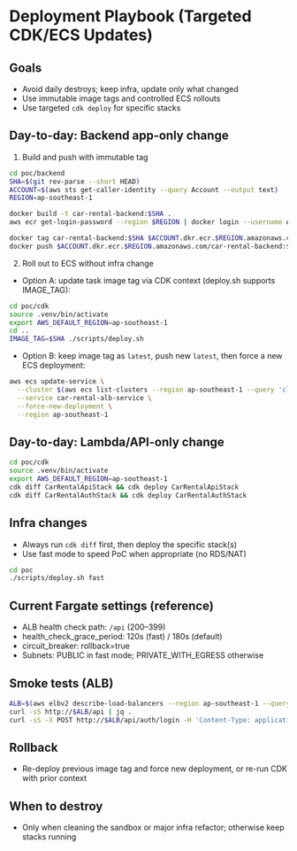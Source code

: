 # Deployment Playbook (Targeted CDK/ECS Updates)

## Goals
- Avoid daily destroys; keep infra, update only what changed
- Use immutable image tags and controlled ECS rollouts
- Use targeted `cdk deploy` for specific stacks

## Day-to-day: Backend app-only change
1) Build and push with immutable tag
```bash
cd poc/backend
SHA=$(git rev-parse --short HEAD)
ACCOUNT=$(aws sts get-caller-identity --query Account --output text)
REGION=ap-southeast-1

docker build -t car-rental-backend:$SHA .
aws ecr get-login-password --region $REGION | docker login --username AWS --password-stdin $ACCOUNT.dkr.ecr.$REGION.amazonaws.com

docker tag car-rental-backend:$SHA $ACCOUNT.dkr.ecr.$REGION.amazonaws.com/car-rental-backend:$SHA
docker push $ACCOUNT.dkr.ecr.$REGION.amazonaws.com/car-rental-backend:$SHA
```
2) Roll out to ECS without infra change
- Option A: update task image tag via CDK context (deploy.sh supports IMAGE_TAG):
```bash
cd poc/cdk
source .venv/bin/activate
export AWS_DEFAULT_REGION=ap-southeast-1
cd ..
IMAGE_TAG=$SHA ./scripts/deploy.sh
```
- Option B: keep image tag as `latest`, push new `latest`, then force a new ECS deployment:
```bash
aws ecs update-service \
  --cluster $(aws ecs list-clusters --region ap-southeast-1 --query 'clusterArns[0]' --output text) \
  --service car-rental-alb-service \
  --force-new-deployment \
  --region ap-southeast-1
```

## Day-to-day: Lambda/API-only change
```bash
cd poc/cdk
source .venv/bin/activate
export AWS_DEFAULT_REGION=ap-southeast-1
cdk diff CarRentalApiStack && cdk deploy CarRentalApiStack
cdk diff CarRentalAuthStack && cdk deploy CarRentalAuthStack
```

## Infra changes
- Always run `cdk diff` first, then deploy the specific stack(s)
- Use fast mode to speed PoC when appropriate (no RDS/NAT)
```bash
cd poc
./scripts/deploy.sh fast
```

## Current Fargate settings (reference)
- ALB health check path: `/api` (200–399)
- health_check_grace_period: 120s (fast) / 180s (default)
- circuit_breaker: rollback=true
- Subnets: PUBLIC in fast mode; PRIVATE_WITH_EGRESS otherwise

## Smoke tests (ALB)
```bash
ALB=$(aws elbv2 describe-load-balancers --region ap-southeast-1 --query 'LoadBalancers[?contains(LoadBalancerName, `CarRen-`)].DNSName' --output text | head -n1)
curl -sS http://$ALB/api | jq .
curl -sS -X POST http://$ALB/api/auth/login -H 'Content-Type: application/json' -d '{"action":"initiate_auth","phone_number":"+1234567890"}' | jq .
```

## Rollback
- Re-deploy previous image tag and force new deployment, or re-run CDK with prior context

## When to destroy
- Only when cleaning the sandbox or major infra refactor; otherwise keep stacks running
